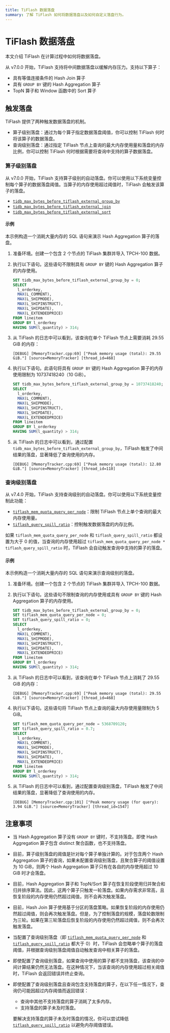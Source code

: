 ```yaml
---
title: TiFlash 数据落盘
summary: 了解 TiFlash 如何将数据落盘以及如何自定义落盘行为。
---
```


# TiFlash 数据落盘

本文介绍 TiFlash 在计算过程中如何将数据落盘。

从 v7.0.0 开始，TiFlash 支持将中间数据落盘以缓解内存压力。支持以下算子：

* 具有等值连接条件的 Hash Join 算子
* 具有 `GROUP BY` 键的 Hash Aggregation 算子
* TopN 算子和 Window 函数中的 Sort 算子

## 触发落盘

TiFlash 提供了两种触发数据落盘的机制。

* 算子级别落盘：通过为每个算子指定数据落盘阈值，你可以控制 TiFlash 何时将该算子的数据落盘。
* 查询级别落盘：通过指定 TiFlash 节点上查询的最大内存使用量和落盘的内存比例，你可以控制 TiFlash 何时根据需要将查询中支持的算子数据落盘。

### 算子级别落盘

从 v7.0.0 开始，TiFlash 支持算子级别的自动落盘。你可以使用以下系统变量控制每个算子的数据落盘阈值。当算子的内存使用超过阈值时，TiFlash 会触发该算子的落盘。

* [`tidb_max_bytes_before_tiflash_external_group_by`](/system-variables.md#tidb_max_bytes_before_tiflash_external_group_by-new-in-v700)
* [`tidb_max_bytes_before_tiflash_external_join`](/system-variables.md#tidb_max_bytes_before_tiflash_external_join-new-in-v700)
* [`tidb_max_bytes_before_tiflash_external_sort`](/system-variables.md#tidb_max_bytes_before_tiflash_external_sort-new-in-v700)

#### 示例

本示例构造一个消耗大量内存的 SQL 语句来演示 Hash Aggregation 算子的落盘。

1. 准备环境。创建一个包含 2 个节点的 TiFlash 集群并导入 TPCH-100 数据。
2. 执行以下语句。这些语句不限制具有 `GROUP BY` 键的 Hash Aggregation 算子的内存使用。

    ```sql
    SET tidb_max_bytes_before_tiflash_external_group_by = 0;
    SELECT
      l_orderkey,
      MAX(L_COMMENT),
      MAX(L_SHIPMODE),
      MAX(L_SHIPINSTRUCT),
      MAX(L_SHIPDATE),
      MAX(L_EXTENDEDPRICE)
    FROM lineitem
    GROUP BY l_orderkey
    HAVING SUM(l_quantity) > 314;
    ```

3. 从 TiFlash 的日志中可以看到，该查询在单个 TiFlash 节点上需要消耗 29.55 GiB 的内存：

    ```
    [DEBUG] [MemoryTracker.cpp:69] ["Peak memory usage (total): 29.55 GiB."] [source=MemoryTracker] [thread_id=468]
    ```

4. 执行以下语句。此语句将具有 `GROUP BY` 键的 Hash Aggregation 算子的内存使用限制为 10737418240（10 GiB）。

    ```sql
    SET tidb_max_bytes_before_tiflash_external_group_by = 10737418240;
    SELECT
      l_orderkey,
      MAX(L_COMMENT),
      MAX(L_SHIPMODE),
      MAX(L_SHIPINSTRUCT),
      MAX(L_SHIPDATE),
      MAX(L_EXTENDEDPRICE)
    FROM lineitem
    GROUP BY l_orderkey
    HAVING SUM(l_quantity) > 314;
    ```

5. 从 TiFlash 的日志中可以看到，通过配置 `tidb_max_bytes_before_tiflash_external_group_by`，TiFlash 触发了中间结果的落盘，显著降低了查询使用的内存。

    ```
    [DEBUG] [MemoryTracker.cpp:69] ["Peak memory usage (total): 12.80 GiB."] [source=MemoryTracker] [thread_id=110]
    ```

### 查询级别落盘

从 v7.4.0 开始，TiFlash 支持查询级别的自动落盘。你可以使用以下系统变量控制此功能：

* [`tiflash_mem_quota_query_per_node`](/system-variables.md#tiflash_mem_quota_query_per_node-new-in-v740)：限制 TiFlash 节点上单个查询的最大内存使用量。
* [`tiflash_query_spill_ratio`](/system-variables.md#tiflash_query_spill_ratio-new-in-v740)：控制触发数据落盘的内存比例。

如果 `tiflash_mem_quota_query_per_node` 和 `tiflash_query_spill_ratio` 都设置为大于 0 的值，当查询的内存使用超过 `tiflash_mem_quota_query_per_node * tiflash_query_spill_ratio` 时，TiFlash 会自动触发查询中支持的算子的落盘。

#### 示例

本示例构造一个消耗大量内存的 SQL 语句来演示查询级别的落盘。

1. 准备环境。创建一个包含 2 个节点的 TiFlash 集群并导入 TPCH-100 数据。

2. 执行以下语句。这些语句不限制查询的内存使用或具有 `GROUP BY` 键的 Hash Aggregation 算子的内存使用。

    ```sql
    SET tidb_max_bytes_before_tiflash_external_group_by = 0;
    SET tiflash_mem_quota_query_per_node = 0;
    SET tiflash_query_spill_ratio = 0;
    SELECT
      l_orderkey,
      MAX(L_COMMENT),
      MAX(L_SHIPMODE),
      MAX(L_SHIPINSTRUCT),
      MAX(L_SHIPDATE),
      MAX(L_EXTENDEDPRICE)
    FROM lineitem
    GROUP BY l_orderkey
    HAVING SUM(l_quantity) > 314;
    ```

3. 从 TiFlash 的日志中可以看到，该查询在单个 TiFlash 节点上消耗了 29.55 GiB 的内存：

    ```
    [DEBUG] [MemoryTracker.cpp:69] ["Peak memory usage (total): 29.55 GiB."] [source=MemoryTracker] [thread_id=468]
    ```

4. 执行以下语句。这些语句将 TiFlash 节点上查询的最大内存使用量限制为 5 GiB。

    ```sql
    SET tiflash_mem_quota_query_per_node = 5368709120;
    SET tiflash_query_spill_ratio = 0.7;
    SELECT
      l_orderkey,
      MAX(L_COMMENT),
      MAX(L_SHIPMODE),
      MAX(L_SHIPINSTRUCT),
      MAX(L_SHIPDATE),
      MAX(L_EXTENDEDPRICE)
    FROM lineitem
    GROUP BY l_orderkey
    HAVING SUM(l_quantity) > 314;
    ```

5. 从 TiFlash 的日志中可以看到，通过配置查询级别落盘，TiFlash 触发了中间结果的落盘，显著降低了查询使用的内存。

    ```
    [DEBUG] [MemoryTracker.cpp:101] ["Peak memory usage (for query): 3.94 GiB."] [source=MemoryTracker] [thread_id=1547]
    ```

## 注意事项

* 当 Hash Aggregation 算子没有 `GROUP BY` 键时，不支持落盘。即使 Hash Aggregation 算子包含 distinct 聚合函数，也不支持落盘。
* 目前，算子级别落盘的阈值是针对每个算子单独计算的。对于包含两个 Hash Aggregation 算子的查询，如果未配置查询级别落盘，且聚合算子的阈值设置为 10 GiB，则两个 Hash Aggregation 算子只有在各自的内存使用超过 10 GiB 时才会落盘。
* 目前，Hash Aggregation 算子和 TopN/Sort 算子在恢复阶段使用归并聚合和归并排序算法。因此，这两个算子只触发一轮落盘。如果内存需求非常高，且恢复阶段的内存使用仍然超过阈值，则不会再次触发落盘。
* 目前，Hash Join 算子使用基于分区的落盘策略。如果恢复阶段的内存使用仍然超过阈值，则会再次触发落盘。但是，为了控制落盘的规模，落盘轮数限制为三轮。如果在第三轮落盘后恢复阶段的内存使用仍然超过阈值，则不会再次触发落盘。
* 当配置了查询级别落盘（即 [`tiflash_mem_quota_query_per_node`](/system-variables.md#tiflash_mem_quota_query_per_node-new-in-v740) 和 [`tiflash_query_spill_ratio`](/system-variables.md#tiflash_query_spill_ratio-new-in-v740) 都大于 0）时，TiFlash 会忽略单个算子的落盘阈值，并根据查询级别落盘阈值自动触发查询中相关算子的落盘。
* 即使配置了查询级别落盘，如果查询中使用的算子都不支持落盘，该查询的中间计算结果仍然无法落盘。在这种情况下，当该查询的内存使用超过相关阈值时，TiFlash 会返回错误并终止查询。
* 即使配置了查询级别落盘且查询包含支持落盘的算子，在以下任一情况下，查询仍可能因超过内存阈值而返回错误：
    - 查询中其他不支持落盘的算子消耗了太多内存。
    - 支持落盘的算子未及时落盘。

  要解决支持落盘的算子未及时落盘的情况，你可以尝试降低 [`tiflash_query_spill_ratio`](/system-variables.md#tiflash_query_spill_ratio-new-in-v740) 以避免内存阈值错误。
